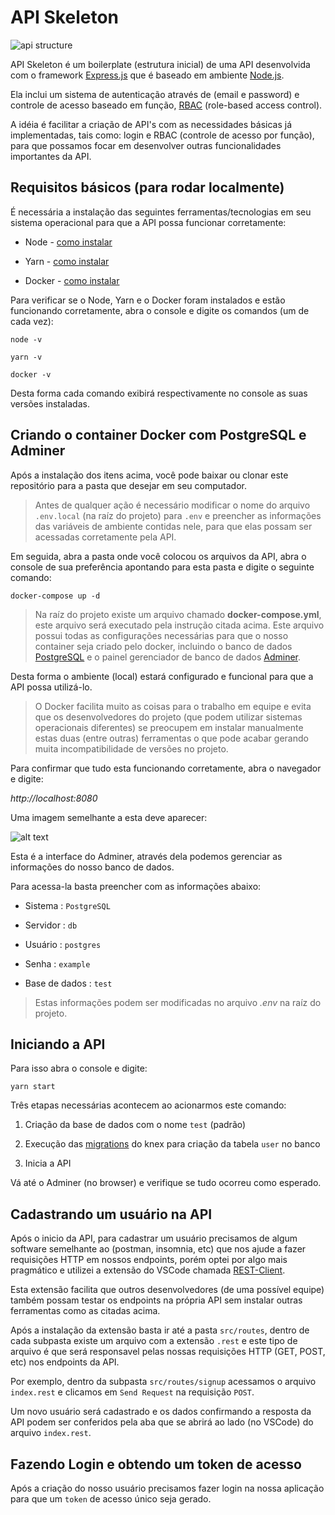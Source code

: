 # API Skeleton

![api structure](https://i.imgur.com/VgSHYVN.jpg)

API Skeleton é um boilerplate (estrutura inicial) de uma API desenvolvida com o framework [Express.js](https://expressjs.com/pt-br/starter/generator.html) que é baseado em ambiente [Node.js](https://bit.ly/37gHEaf).

Ela inclui um sistema de autenticação através de (email e password) e controle de acesso baseado em função, [RBAC](https://bit.ly/34B4dWl) (role-based access control).

A idéia é facilitar a criação de API's com as necessidades básicas já implementadas, tais como: login e RBAC (controle de acesso por função), para que possamos focar em desenvolver outras funcionalidades importantes da API.

## Requisitos básicos (para rodar localmente)

É necessária a instalação das seguintes ferramentas/tecnologias em seu sistema operacional para que a API possa funcionar corretamente:

- Node - <a target="_blank" href="https://nodejs.org/en/download">como instalar</a>

* Yarn - <a target="_blank" href="https://community.chocolatey.org/packages/yarn">como instalar</a>

- Docker - <a target="_blank" href="https://docs.docker.com/desktop/windows/install">como instalar</a>

Para verificar se o Node, Yarn e o Docker foram instalados e estão funcionando corretamente, abra o console e digite os comandos (um de cada vez):

`node -v`

`yarn -v`

`docker -v`

Desta forma cada comando exibirá respectivamente no console as suas versões instaladas.

## Criando o container Docker com PostgreSQL e Adminer

Após a instalação dos itens acima, você pode baixar ou clonar este repositório para a pasta que desejar em seu computador.

> Antes de qualquer ação é necessário modificar o nome do arquivo `.env.local` (na raíz do projeto) para `.env` e preencher as informações das variáveis de ambiente contidas nele, para que elas possam ser acessadas corretamente pela API.

Em seguida, abra a pasta onde você colocou os arquivos da API, abra o console de sua preferência apontando para esta pasta e digite o seguinte comando:

`docker-compose up -d`

> Na raíz do projeto existe um arquivo chamado **docker-compose.yml**, este arquivo será executado pela instrução citada acima. Este arquivo possui todas as configurações necessárias para que o nosso container seja criado pelo docker, incluindo o banco de dados [PostgreSQL](https://hub.docker.com/_/postgres) e o painel gerenciador de banco de dados [Adminer](https://hub.docker.com/_/adminer).

Desta forma o ambiente (local) estará configurado e funcional para que a API possa utilizá-lo.

> O Docker facilita muito as coisas para o trabalho em equipe e evita que os desenvolvedores do projeto (que podem utilizar sistemas operacionais diferentes) se preocupem em instalar manualmente estas duas (entre outras) ferramentas o que pode acabar gerando muita incompatibilidade de versões no projeto.

Para confirmar que tudo esta funcionando corretamente, abra o navegador e digite:

_http://localhost:8080_

Uma imagem semelhante a esta deve aparecer:

![alt text](https://i.imgur.com/eA9sl28.png)

Esta é a interface do Adminer, através dela podemos gerenciar as informações do nosso banco de dados.

Para acessa-la basta preencher com as informações abaixo:

- Sistema : `PostgreSQL`

- Servidor : `db`

- Usuário : `postgres`

- Senha : `example`

* Base de dados : `test`

> Estas informações podem ser modificadas no arquivo _.env_ na raíz do projeto.

## Iniciando a API

Para isso abra o console e digite:

`yarn start`

Três etapas necessárias acontecem ao acionarmos este comando:

1. Criação da base de dados com o nome `test` (padrão)

2. Execução das [migrations](https://knexjs.org/#Migrations) do knex para criação da tabela `user` no banco

3. Inicia a API

Vá até o Adminer (no browser) e verifique se tudo ocorreu como esperado.

## Cadastrando um usuário na API

Após o inicio da API, para cadastrar um usuário precisamos de algum software semelhante ao (postman, insomnia, etc) que nos ajude a fazer requisições HTTP em nossos endpoints, porém optei por algo mais pragmático e utilizei a extensão do VSCode chamada <a target="_blank" href="https://bit.ly/37j56DL">REST-Client</a>.

Esta extensão facilita que outros desenvolvedores (de uma possível equipe) também possam testar os endpoints na própria API sem instalar outras ferramentas como as citadas acima.

Após a instalação da extensão basta ir até a pasta `src/routes`, dentro de cada subpasta existe um arquivo com a extensão `.rest` e este tipo de arquivo é que será responsavel pelas nossas requisições HTTP (GET, POST, etc) nos endpoints da API.

Por exemplo, dentro da subpasta `src/routes/signup` acessamos o arquivo `index.rest` e clicamos em `Send Request` na requisição `POST`.

Um novo usuário será cadastrado e os dados confirmando a resposta da API podem ser conferidos pela aba que se abrirá ao lado (no VSCode) do arquivo `index.rest`.

## Fazendo Login e obtendo um token de acesso

Após a criação do nosso usuário precisamos fazer login na nossa aplicação para que um `token` de acesso único seja gerado.
